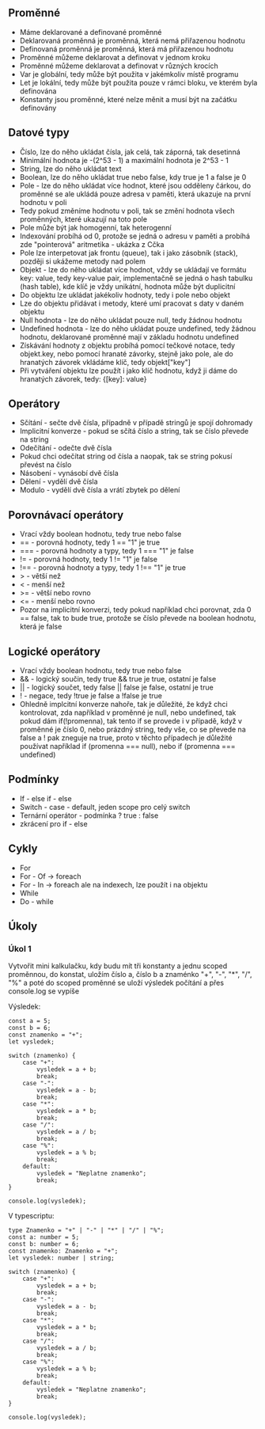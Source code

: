 ## Proměnné

-   Máme deklarované a definované proměnné
-   Deklarovaná proměnná je proměnná, která nemá přiřazenou hodnotu
-   Definovaná proměnná je proměnná, která má přiřazenou hodnotu
-   Proměnné můžeme deklarovat a definovat v jednom kroku
-   Proměnné můžeme deklarovat a definovat v různých krocích
-   Var je globální, tedy může být použita v jakémkoliv místě programu
-   Let je lokální, tedy může být použita pouze v rámci bloku, ve kterém byla definována
-   Konstanty jsou proměnné, které nelze měnit a musí být na začátku definovány

## Datové typy

-   Číslo, lze do něho ukládat čísla, jak celá, tak záporná, tak desetinná
-   Minimální hodnota je -(2^53 - 1) a maximální hodnota je 2^53 - 1
-   String, lze do něho ukládat text
-   Boolean, lze do něho ukládat true nebo false, kdy true je 1 a false je 0
-   Pole - lze do něho ukládat více hodnot, které jsou odděleny čárkou, do proměnné se ale ukládá pouze adresa v paměti, která ukazuje na první hodnotu v poli
-   Tedy pokud změníme hodnotu v poli, tak se změní hodnota všech proměnných, které ukazují na toto pole
-   Pole může být jak homogenní, tak heterogenní
-   Indexování probíhá od 0, protože se jedná o adresu v paměti a probíhá zde "pointerová" aritmetika - ukázka z Cčka
-   Pole lze interpetovat jak frontu (queue), tak i jako zásobník (stack), později si ukážeme metody nad polem
-   Objekt - lze do něho ukládat více hodnot, vždy se ukládají ve formátu key: value, tedy key-value pair, implementačně se jedná o hash tabulku (hash table), kde klíč je vždy unikátní, hodnota může být duplicitní
-   Do objektu lze ukládat jakékoliv hodnoty, tedy i pole nebo objekt
-   Lze do objektu přidávat i metody, které umí pracovat s daty v daném objektu
-   Null hodnota - lze do něho ukládat pouze null, tedy žádnou hodnotu
-   Undefined hodnota - lze do něho ukládat pouze undefined, tedy žádnou hodnotu, deklarované proměnné mají v základu hodnotu undefined
-   Získávání hodnoty z objektu probíhá pomocí tečkové notace, tedy objekt.key, nebo pomocí hranaté závorky, stejně jako pole, ale do hranatých závorek vkládáme klíč, tedy objekt["key"]
-   Při vytváření objektu lze použít i jako klíč hodnotu, když ji dáme do hranatých závorek, tedy: {[key]: value}

## Operátory

-   Sčítání - sečte dvě čísla, případně v případě stringů je spojí dohromady
-   Implicitní konverze - pokud se sčítá číslo a string, tak se číslo převede na string
-   Odečítání - odečte dvě čísla
-   Pokud chci odečítat string od čísla a naopak, tak se string pokusí převést na číslo
-   Násobení - vynásobí dvě čísla
-   Dělení - vydělí dvě čísla
-   Modulo - vydělí dvě čísla a vrátí zbytek po dělení

## Porovnávací operátory

-   Vrací vždy boolean hodnotu, tedy true nebo false
-   == - porovná hodnoty, tedy 1 == "1" je true
-   === - porovná hodnoty a typy, tedy 1 === "1" je false
-   != - porovná hodnoty, tedy 1 != "1" je false
-   !== - porovná hodnoty a typy, tedy 1 !== "1" je true
-   \> - větší než
-   < - menší než
-   \>= - větší nebo rovno
-   <= - menší nebo rovno
-   Pozor na implicitní konverzi, tedy pokud například chci porovnat, zda 0 == false, tak to bude true, protože se číslo převede na boolean hodnotu, která je false

## Logické operátory

-   Vrací vždy boolean hodnotu, tedy true nebo false
-   && - logický součin, tedy true && true je true, ostatní je false
-   || - logický součet, tedy false || false je false, ostatní je true
-   ! - negace, tedy !true je false a !false je true
-   Ohledně implcitní konverze nahoře, tak je důležité, že když chci kontrolovat, zda například v proměnné je null, nebo undefined, tak pokud dám if(!promenna), tak tento if se provede i v případě, když v proměnné je číslo 0, nebo prázdný string, tedy vše, co se převede na false a ! pak zneguje na true, proto v těchto případech je důležité používat například if (promenna === null), nebo if (promenna === undefined)

## Podmínky

-   If - else if - else
-   Switch - case - default, jeden scope pro celý switch
-   Ternární operátor - podmínka ? true : false
-   zkrácení pro if - else

## Cykly

-   For
-   For - Of -> foreach
-   For - In -> foreach ale na indexech, lze použít i na objektu
-   While
-   Do - while

## Úkoly

### Úkol 1

Vytvořit mini kalkulačku, kdy budu mít tři konstanty a jednu scoped proměnnou, do konstat, uložím číslo a, číslo b a znaménko "+", "-", "\*", "/", "%" a poté do scoped proměnné se uloží výsledek počítání a přes console.log se vypíše

Výsledek:

```JS
const a = 5;
const b = 6;
const znamenko = "+";
let vysledek;

switch (znamenko) {
    case "+":
        vysledek = a + b;
        break;
    case "-":
        vysledek = a - b;
        break;
    case "*":
        vysledek = a * b;
        break;
    case "/":
        vysledek = a / b;
        break;
    case "%":
        vysledek = a % b;
        break;
    default:
        vysledek = "Neplatne znamenko";
        break;
}

console.log(vysledek);
```

V typescriptu:

```TS
type Znamenko = "+" | "-" | "*" | "/" | "%";
const a: number = 5;
const b: number = 6;
const znamenko: Znamenko = "+";
let vysledek: number | string;

switch (znamenko) {
    case "+":
        vysledek = a + b;
        break;
    case "-":
        vysledek = a - b;
        break;
    case "*":
        vysledek = a * b;
        break;
    case "/":
        vysledek = a / b;
        break;
    case "%":
        vysledek = a % b;
        break;
    default:
        vysledek = "Neplatne znamenko";
        break;
}

console.log(vysledek);
```
